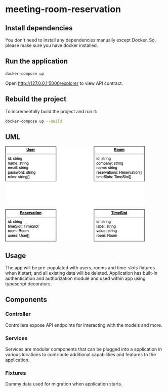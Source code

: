 # meeting-room-reservation

## Install dependencies

You don't need to install any dependencies manually except Docker. So, please make sure you have docker installed.

## Run the application
```sh
docker-compose up
```
Open http://127.0.0.1:5000/explorer to view API contract.

## Rebuild the project

To incrementally build the project and run it:

```sh
docker-compose up --build
```

## UML
![Class Diagram](/class_diagram.png "Class Diagram")

## Usage
The app will be pre-populated with users, rooms and time-slots fixtures when it start; and all existing data will be deleted. Application has built-in authentication and authorization module and used within app using typescript decorators.

## Components

### Controller
Controllers expose API endpoints for interacting with the models and more.

### Services
Services are modular components that can be plugged into a application in various locations to contribute additional capabilities and features to the application.

### Fixtures
Dummy data used for migration when application starts.
